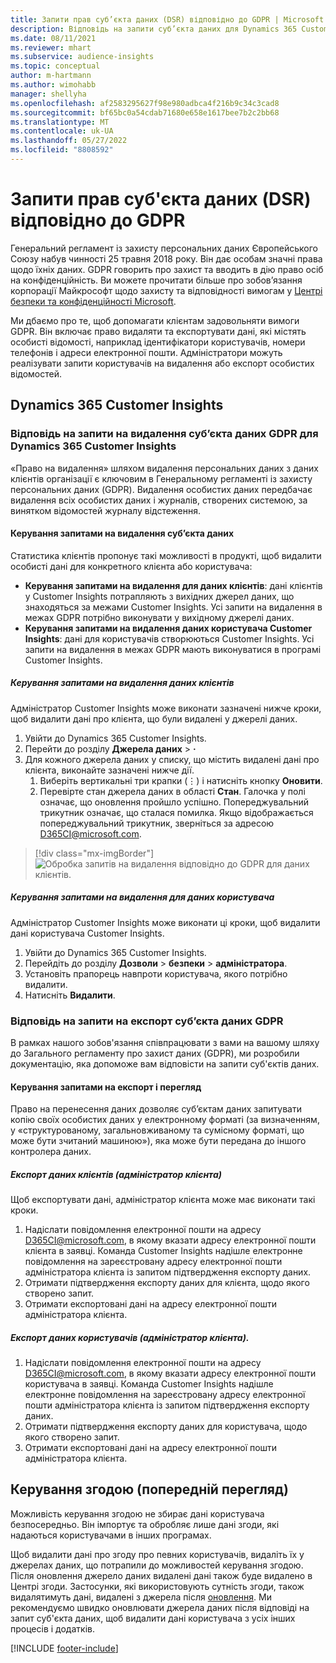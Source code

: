 ```yaml
---
title: Запити прав суб’єкта даних (DSR) відповідно до GDPR | Microsoft Docs
description: Відповідь на запити суб’єкта даних для Dynamics 365 Customer Insights.
ms.date: 08/11/2021
ms.reviewer: mhart
ms.subservice: audience-insights
ms.topic: conceptual
author: m-hartmann
ms.author: wimohabb
manager: shellyha
ms.openlocfilehash: af2583295627f98e980adbca4f216b9c34c3cad8
ms.sourcegitcommit: bf65bc0a54cdab71680e658e1617bee7b2c2bb68
ms.translationtype: MT
ms.contentlocale: uk-UA
ms.lasthandoff: 05/27/2022
ms.locfileid: "8808592"
---
```

# <a name="data-subject-rights-dsr-requests-under-gdpr"></a>Запити прав суб'єкта даних (DSR) відповідно до GDPR

Генеральний регламент із захисту персональних даних Європейського Союзу набув чинності 25 травня 2018 року. Він дає особам значні права щодо їхніх даних. GDPR говорить про захист та вводить в дію право осіб на конфіденційність. Ви можете прочитати більше про зобов’язання корпорації Майкрософт щодо захисту та відповідності вимогам у [Центрі безпеки та конфіденційності Microsoft](https://www.microsoft.com/trust-center).

Ми дбаємо про те, щоб допомагати клієнтам задовольняти вимоги GDPR. Він включає право видаляти та експортувати дані, які містять особисті відомості, наприклад ідентифікатори користувачів, номери телефонів і адреси електронної пошти. Адміністратори можуть реалізувати запити користувачів на видалення або експорт особистих відомостей.

## <a name="dynamics-365-customer-insights"></a>Dynamics 365 Customer Insights

### <a name="responding-to-gdpr-data-subject-delete-requests-for-dynamics-365-customer-insights"></a>Відповідь на запити на видалення суб’єкта даних GDPR для Dynamics 365 Customer Insights

«Право на видалення» шляхом видалення персональних даних з даних клієнтів організації є ключовим в Генеральному регламенті із захисту персональних даних (GDPR). Видалення особистих даних передбачає видалення всіх особистих даних і журналів, створених системою, за винятком відомостей журналу відстеження.

#### <a name="manage-data-subject-delete-requests"></a>Керування запитами на видалення суб’єкта даних

Статистика клієнтів пропонує такі можливості в продукті, щоб видалити особисті дані для конкретного клієнта або користувача:

- **Керування запитами на видалення для даних клієнтів**: дані клієнтів у Customer Insights потрапляють з вихідних джерел даних, що знаходяться за межами Customer Insights. Усі запити на видалення в межах GDPR потрібно виконувати у вихідному джерелі даних.
- **Керування запитами на видалення даних користувача Customer Insights**: дані для користувачів створюються Customer Insights. Усі запити на видалення в межах GDPR мають виконуватися в програмі Customer Insights.

##### <a name="manage-requests-to-delete-customer-data"></a>Керування запитами на видалення даних клієнтів

Адміністратор Customer Insights може виконати зазначені нижче кроки, щоб видалити дані про клієнта, що були видалені у джерелі даних.

1. Увійти до Dynamics 365 Customer Insights.
2. Перейти до розділу **Джерела даних** > **·**
3. Для кожного джерела даних у списку, що містить видалені дані про клієнта, виконайте зазначені нижче дії.
   1. Виберіть вертикальні три крапки (&vellip;) і натисніть кнопку **Оновити**.
   2. Перевірте стан джерела даних в області **Стан**. Галочка у полі означає, що оновлення пройшло успішно. Попереджувальний трикутник означає, що сталася помилка. Якщо відображається попереджувальний трикутник, зверніться за адресою D365CI@microsoft.com.

> [!div class="mx-imgBorder"]
> ![Обробка запитів на видалення відповідно до GDPR для даних клієнтів.](media/gdpr-data-sources.png "Обробка запитів на видалення відповідно до GDPR для даних клієнтів")

##### <a name="manage-delete-requests-for-user-data"></a>Керування запитами на видалення для даних користувача

Адміністратор Customer Insights може виконати ці кроки, щоб видалити дані користувача Customer Insights.

1. Увійти до Dynamics 365 Customer Insights.
2. Перейдіть до розділу **Дозволи** > **безпеки** > **адміністратора**.
3. Установіть прапорець навпроти користувача, якого потрібно видалити.
4. Натисніть **Видалити**.

### <a name="responding-to-gdpr-data-subject-export-requests"></a>Відповідь на запити на експорт суб’єкта даних GDPR

В рамках нашого зобов'язання співпрацювати з вами на вашому шляху до Загального регламенту про захист даних (GDPR), ми розробили документацію, яка допоможе вам відповісти на запити суб'єктів даних.

#### <a name="manage-export-and-view-requests"></a>Керування запитами на експорт і перегляд

Право на перенесення даних дозволяє суб’єктам даних запитувати копію своїх особистих даних у електронному форматі (за визначенням, у «структурованому, загальновживаному та сумісному форматі, що може бути зчитаний машиною»), яка може бути передана до іншого контролера даних.

##### <a name="export-customer-data-tenant-admin"></a>Експорт даних клієнтів (адміністратор клієнта)

Щоб експортувати дані, адміністратор клієнта може має виконати такі кроки.

1. Надіслати повідомлення електронної пошти на адресу D365CI@microsoft.com, в якому вказати адресу електронної пошти клієнта в заявці. Команда Customer Insights надішле електронне повідомлення на зареєстровану адресу електронної пошти адміністратора клієнта із запитом підтвердження експорту даних.
2. Отримати підтвердження експорту даних для клієнта, щодо якого створено запит.
3. Отримати експортовані дані на адресу електронної пошти адміністратора клієнта.

##### <a name="export-user-data-tenant-admin"></a>Експорт даних користувачів (адміністратор клієнта).

1. Надіслати повідомлення електронної пошти на адресу D365CI@microsoft.com, в якому вказати адресу електронної пошти користувача в заявці. Команда Customer Insights надішле електронне повідомлення на зареєстровану адресу електронної пошти адміністратора клієнта із запитом підтвердження експорту даних.
2. Отримати підтвердження експорту даних для користувача, щодо якого створено запит.
3. Отримати експортовані дані на адресу електронної пошти адміністратора клієнта.

## <a name="consent-management-preview"></a>Керування згодою (попередній перегляд)

Можливість керування згодою не збирає дані користувача безпосередньо. Він імпортує та обробляє лише дані згоди, які надаються користувачами в інших програмах.

Щоб видалити дані про згоду про певних користувачів, видаліть їх у джерелах даних, що потрапили до можливостей керування згодою. Після оновлення джерело даних видалені дані також буде видалено в Центрі згоди. Застосунки, які використовують сутність згоди, також видалятимуть дані, видалені з джерела після [оновлення](system.md#refresh-processes). Ми рекомендуємо швидко оновлювати джерела даних після відповіді на запит суб'єкта даних, щоб видалити дані користувача з усіх інших процесів і додатків.

[!INCLUDE [footer-include](includes/footer-banner.md)]